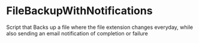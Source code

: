 # FileBackupWithNotifications
Script that Backs up a file where the file extension changes everyday, while also sending an email notification of completion or failure
